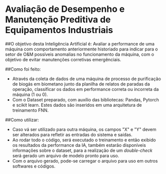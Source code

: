# Avaliação de Desempenho e Manutenção Preditiva de Equipamentos Industriais
##O objetivo desta Inteligência Artificial é:
Avaliar a performance de uma máquina com comportamento anteriormente historiado para indicar para o setor de O&M possíveis anomalias no funcionamento da máquina, com o objetivo de evitar manutenções corretivas emergênciais.

##Como foi feito:
- Através da coleta de dados de uma máquina de processo de purificação de biogás em biometano junto da planilha de relatos de paradas da operação, classificar os dados em performance correta ou incorreta da máquina (1 ou 0).
- Com o Dataset preparado, com auxílio das bibliotecas: Pandas, Pytorch e scikit learn. Estes dados são inseridos em uma arquitetura de treinamento FNN.


##Como utilizar:
- Caso vá ser utilizado para outra máquina, os campos "X" e "Y" devem ser alterados para refletir as entradas do sistema e saídas.
- Ao rodar todo o código, será executado o treinamento e então exibido os resultados da performance da IA, também estarão disponíveis informações sobre o dataset, para a realização de um *double-check* será gerado um arquivo de modelo pronto para uso.
- Com o arquivo gerado, pode-se carregar o arquivo para uso em outros softwares e códigos. 
